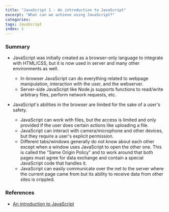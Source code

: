 ```yaml
---
title: "JavaScript 1 - An introduction to JavaScript"
excerpt: "What can we achieve using JavaScript?"
categories:
tags: JavaScript
index: 1
---
```


### Summary

- JavaScript was initially created as a browser-only language to integrate with HTML/CSS, but it is now used in server and many other environments as well.

  - In-browser JavaScript can do everything related to webpage manipulation, interaction with the user, and the webserver.
  - Server-side JavaScript like Node.js supports functions to read/write arbitrary files, perform network requests, etc.

- JavaScript's abilities in the browser are limited for the sake of a user's safety.

  - JavaScript can work with files, but the access is limited and only provided if the user does certain actions like uploading a file.
  - JavaScript can interact with camera/microphone and other devices, but they require a user's explicit permission.
  - Different tabs/windows generally do not know about each other except when a window uses JavaScript to open the other one. This is called the "Same Origin Policy" and to work around that both pages must agree for data exchange and contain a special JavaScript code that handles it.
  - JavaScript can easily communicate over the net to the server where the current page came from but its ability to receive data from other sites is crippled.

### References

- [An introduction to JavaScript](https://javascript.info/intro)
